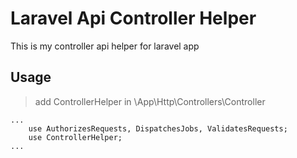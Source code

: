 # Laravel Api Controller Helper 
This is my controller api helper for laravel app

## Usage

> add ControllerHelper in \App\Http\Controllers\Controller

```
...
    use AuthorizesRequests, DispatchesJobs, ValidatesRequests;
    use ControllerHelper;
...
```
